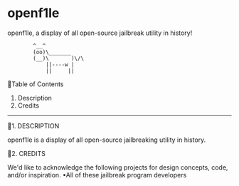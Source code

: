 openf1le
========

  openf1le, a display of all open-source 
      jailbreak utility in history!      

            ^__^
            (oo)\_______
            (__)\       )\/\
                ||----w |
                ||     ||


Table of Contents
1. Description
2. Credits

--------------------------------------------------------------------------------

1. DESCRIPTION

openf1le is a display of all open-source jailbreaking utility in history.

2. CREDITS

We'd like to acknowledge the following projects for design concepts, code, and/or inspiration.
•All of these jailbreak program developers
